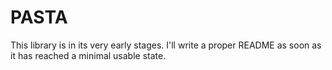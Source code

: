# PASTA

This library is in its very early stages.
I'll write a proper README as soon as it has reached a minimal usable state.
